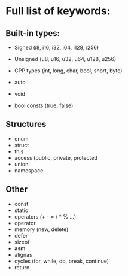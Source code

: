 # Full list of keywords:

## Built-in types:

- Signed (i8, i16, i32, i64, i128, i256)
- Unsigned (u8, u16, u32, u64, u128, u256)
- CPP types (int, long, char, bool, short, byte)
- auto
- void

- bool consts (true, false)

## Structures

- enum
- struct
- this
- access (public, private, protected
- union
- namespace

## Other

- const
- static
- operators (+ - = / * % ...)
- operator
- memory (new, delete)
- defer
- sizeof
- **asm**
- alignas
- cycles (for, while, do, break, continue)
- return
